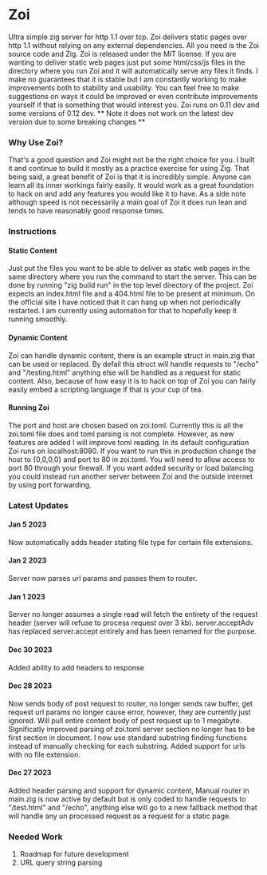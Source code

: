 # Zoi
Ultra simple zig server for http 1.1 over tcp.
Zoi delivers static pages over http 1.1 without relying on any external dependencies. All you need is the Zoi source code and Zig. Zoi is released under the MIT license. If you are wanting to deliver static web pages just put some html/css/js files in the directory where you run Zoi and it will automatically serve any files it finds. I make no guarantees that it is stable but I am constantly working to make improvements both to stability and usability. You can feel free to make suggestions on ways it could be improved or even contribute improvements yourself if that is something that would interest you. Zoi runs on 0.11 dev and some versions of 0.12 dev. ** Note it does not work on the latest dev version due to some breaking changes ** 


### Why Use Zoi?
That's a good question and Zoi might not be the right choice for you. I built it and continue to build it mostly as a practice exercise for using Zig. That being said, a great benefit of Zoi is that it is incredibly simple. Anyone can learn all its inner workings fairly easily. It would work as a great foundation to hack on and add any features you would like it to have. As a side note although speed is not necessarily a main goal of Zoi it does run lean and tends to have reasonably good response times. 

### Instructions
#### Static Content
Just put the files you want to be able to deliver as static web pages in the same directory where you run the command to start the server. This can be done by running "zig build run" in the top level directory of the project. Zoi expects an index.html file and a 404.html file to be present at minimum. On the official site I have noticed that it can hang up when not periodically restarted. I am currently using automation for that to hopefully keep it running smoothly. 

#### Dynamic Content
Zoi can handle dynamic content, there is an example struct in main.zig that can be used or replaced. By defail this struct will handle requests to "/echo" and "/testing.html" anything else will be handled as a request for static content. Also, because of how easy it is to hack on top of Zoi you can  fairly easily embed a scripting language if that is your cup of tea. 

#### Running Zoi
The port and host are chosen based on zoi.toml. Currently this is all the zoi.toml file does and toml parsing is not complete. However, as new features are added I will improve toml reading. In its default configuration Zoi runs on localhost:8080. If you want to run this in production change the host to {0,0,0,0} and port to 80 in zoi.toml. You will need to allow access to port 80 through your firewall.  If you want added security or load balancing you could instead run another server between Zoi and the outside internet by using port forwarding. 

### Latest Updates

#### Jan 5 2023
Now automatically adds header stating file type for certain file extensions.

#### Jan 2 2023
Server now parses url params and passes them to router.

#### Jan 1 2023
Server no longer assumes a single read will fetch the entirety of the request header (server will refuse to process request over 3 kb). server.acceptAdv has replaced server.accept entirely and has been renamed for the purpose. 

#### Dec 30 2023
Added ability to add headers to response 

#### Dec 28 2023
Now sends body of post request to router, no longer sends raw buffer, get request url params no longer cause error, however, they are currently just ignored. Will pull entire content body of post request up to 1 megabyte.
Significatly improved parsing of zoi.toml server section no longer has to be first section in document. I now use standard substring finding functions instead of manually checking for each substring. Added support for urls with no file extension.

#### Dec 27 2023
Added header parsing and support for dynamic content, Manual router in main.zig is now active by default but is only coded to handle requests to "/test.html" and "/echo", anything else will go to a new fallback method that will handle any un processed request as a request for a static page. 



### Needed Work
1. Roadmap for future development
2. URL query string parsing
